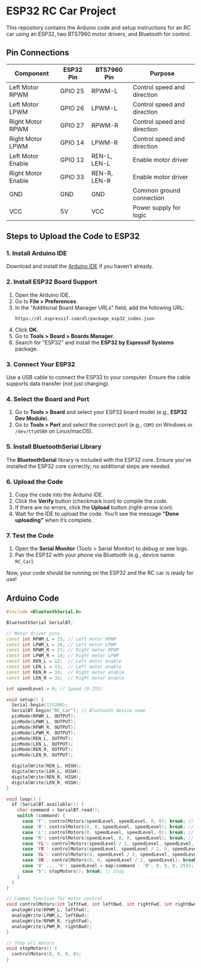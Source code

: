 # ESP32 RC Car Project

This repository contains the Arduino code and setup instructions for an RC car using an ESP32, two BTS7960 motor drivers, and Bluetooth for control.

## Pin Connections

| **Component**      | **ESP32 Pin** | **BTS7960 Pin** | **Purpose**                 |
|--------------------|---------------|-----------------|-----------------------------|
| Left Motor RPWM    | GPIO 25       | RPWM-L          | Control speed and direction |
| Left Motor LPWM    | GPIO 26       | LPWM-L          | Control speed and direction |
| Right Motor RPWM   | GPIO 27       | RPWM-R          | Control speed and direction |
| Right Motor LPWM   | GPIO 14       | LPWM-R          | Control speed and direction |
| Left Motor Enable  | GPIO 12       | REN-L, LEN-L    | Enable motor driver         |
| Right Motor Enable | GPIO 33       | REN-R, LEN-R    | Enable motor driver         |
| GND                | GND           | GND             | Common ground connection    |
| VCC                | 5V            | VCC             | Power supply for logic      |

## Steps to Upload the Code to ESP32

### 1. Install Arduino IDE

Download and install the [Arduino IDE](https://www.arduino.cc/en/software) if you haven’t already.

### 2. Install ESP32 Board Support

1. Open the Arduino IDE.
2. Go to **File > Preferences**.
3. In the "Additional Board Manager URLs" field, add the following URL:
   ```
   https://dl.espressif.com/dl/package_esp32_index.json
   ```
4. Click **OK**.
5. Go to **Tools > Board > Boards Manager**.
6. Search for "ESP32" and install the **ESP32 by Espressif Systems** package.

### 3. Connect Your ESP32

Use a USB cable to connect the ESP32 to your computer. Ensure the cable supports data transfer (not just charging).

### 4. Select the Board and Port

1. Go to **Tools > Board** and select your ESP32 board model (e.g., **ESP32 Dev Module**).
2. Go to **Tools > Port** and select the correct port (e.g., `COM3` on Windows or `/dev/ttyUSB0` on Linux/macOS).

### 5. Install BluetoothSerial Library

The **BluetoothSerial** library is included with the ESP32 core. Ensure you've installed the ESP32 core correctly; no additional steps are needed.

### 6. Upload the Code

1. Copy the code into the Arduino IDE.
2. Click the **Verify** button (checkmark icon) to compile the code.
3. If there are no errors, click the **Upload** button (right-arrow icon).
4. Wait for the IDE to upload the code. You’ll see the message **"Done uploading"** when it’s complete.

### 7. Test the Code

1. Open the **Serial Monitor** (Tools > Serial Monitor) to debug or see logs.
2. Pair the ESP32 with your phone via Bluetooth (e.g., device name: `RC_Car`).

Now, your code should be running on the ESP32 and the RC car is ready for use!

## Arduino Code

```cpp
#include <BluetoothSerial.h>

BluetoothSerial SerialBT;

// Motor driver pins
const int RPWM_L = 25; // Left motor RPWM
const int LPWM_L = 26; // Left motor LPWM
const int RPWM_R = 27; // Right motor RPWM
const int LPWM_R = 14; // Right motor LPWM
const int REN_L = 12;  // Left motor enable
const int LEN_L = 13;  // Left motor enable
const int REN_R = 33;  // Right motor enable
const int LEN_R = 32;  // Right motor enable

int speedLevel = 0; // Speed (0-255)

void setup() {
  Serial.begin(115200);
  SerialBT.begin("RC_Car"); // Bluetooth device name
  pinMode(RPWM_L, OUTPUT);
  pinMode(LPWM_L, OUTPUT);
  pinMode(RPWM_R, OUTPUT);
  pinMode(LPWM_R, OUTPUT);
  pinMode(REN_L, OUTPUT);
  pinMode(LEN_L, OUTPUT);
  pinMode(REN_R, OUTPUT);
  pinMode(LEN_R, OUTPUT);

  digitalWrite(REN_L, HIGH);
  digitalWrite(LEN_L, HIGH);
  digitalWrite(REN_R, HIGH);
  digitalWrite(LEN_R, HIGH);
}

void loop() {
  if (SerialBT.available()) {
    char command = SerialBT.read();
    switch (command) {
      case 'F': controlMotors(speedLevel, speedLevel, 0, 0); break; // Forward
      case 'B': controlMotors(0, 0, speedLevel, speedLevel); break; // Backward
      case 'L': controlMotors(0, speedLevel, speedLevel, 0); break; // Left
      case 'R': controlMotors(speedLevel, 0, 0, speedLevel); break; // Right
      case 'FL': controlMotors(speedLevel / 2, speedLevel, speedLevel, 0); break; // Forward Left
      case 'FR': controlMotors(speedLevel, speedLevel / 2, 0, speedLevel); break; // Forward Right
      case 'BL': controlMotors(0, speedLevel / 2, speedLevel, speedLevel); break; // Backward Left
      case 'BR': controlMotors(0, 0, speedLevel / 2, speedLevel); break; // Backward Right
      case '0' ... '9': speedLevel = map(command - '0', 0, 9, 0, 255); break; // Speed control
      case 'S': stopMotors(); break; // Stop
    }
  }
}

// Common function for motor control
void controlMotors(int leftFwd, int leftBwd, int rightFwd, int rightBwd) {
  analogWrite(RPWM_L, leftFwd);
  analogWrite(LPWM_L, leftBwd);
  analogWrite(RPWM_R, rightFwd);
  analogWrite(LPWM_R, rightBwd);
}

// Stop all motors
void stopMotors() {
  controlMotors(0, 0, 0, 0);
}
```


